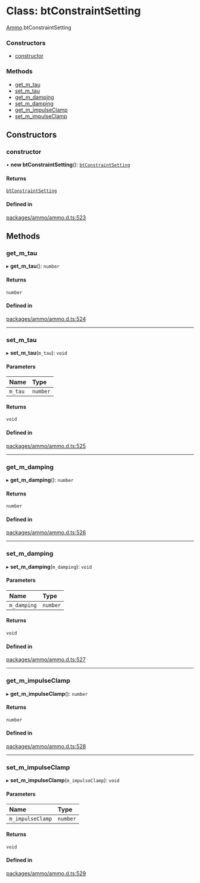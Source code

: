 # Class: btConstraintSetting

[Ammo](../modules/Ammo.md).btConstraintSetting

### Constructors

- [constructor](Ammo.btConstraintSetting.md#constructor)

### Methods

- [get\_m\_tau](Ammo.btConstraintSetting.md#get_m_tau)
- [set\_m\_tau](Ammo.btConstraintSetting.md#set_m_tau)
- [get\_m\_damping](Ammo.btConstraintSetting.md#get_m_damping)
- [set\_m\_damping](Ammo.btConstraintSetting.md#set_m_damping)
- [get\_m\_impulseClamp](Ammo.btConstraintSetting.md#get_m_impulseclamp)
- [set\_m\_impulseClamp](Ammo.btConstraintSetting.md#set_m_impulseclamp)

## Constructors

### constructor

• **new btConstraintSetting**(): [`btConstraintSetting`](Ammo.btConstraintSetting.md)

#### Returns

[`btConstraintSetting`](Ammo.btConstraintSetting.md)

#### Defined in

[packages/ammo/ammo.d.ts:523](https://github.com/Orillusion/orillusion/blob/main/packages/ammo/ammo.d.ts#L523)

## Methods

### get\_m\_tau

▸ **get_m_tau**(): `number`

#### Returns

`number`

#### Defined in

[packages/ammo/ammo.d.ts:524](https://github.com/Orillusion/orillusion/blob/main/packages/ammo/ammo.d.ts#L524)

___

### set\_m\_tau

▸ **set_m_tau**(`m_tau`): `void`

#### Parameters

| Name | Type |
| :------ | :------ |
| `m_tau` | `number` |

#### Returns

`void`

#### Defined in

[packages/ammo/ammo.d.ts:525](https://github.com/Orillusion/orillusion/blob/main/packages/ammo/ammo.d.ts#L525)

___

### get\_m\_damping

▸ **get_m_damping**(): `number`

#### Returns

`number`

#### Defined in

[packages/ammo/ammo.d.ts:526](https://github.com/Orillusion/orillusion/blob/main/packages/ammo/ammo.d.ts#L526)

___

### set\_m\_damping

▸ **set_m_damping**(`m_damping`): `void`

#### Parameters

| Name | Type |
| :------ | :------ |
| `m_damping` | `number` |

#### Returns

`void`

#### Defined in

[packages/ammo/ammo.d.ts:527](https://github.com/Orillusion/orillusion/blob/main/packages/ammo/ammo.d.ts#L527)

___

### get\_m\_impulseClamp

▸ **get_m_impulseClamp**(): `number`

#### Returns

`number`

#### Defined in

[packages/ammo/ammo.d.ts:528](https://github.com/Orillusion/orillusion/blob/main/packages/ammo/ammo.d.ts#L528)

___

### set\_m\_impulseClamp

▸ **set_m_impulseClamp**(`m_impulseClamp`): `void`

#### Parameters

| Name | Type |
| :------ | :------ |
| `m_impulseClamp` | `number` |

#### Returns

`void`

#### Defined in

[packages/ammo/ammo.d.ts:529](https://github.com/Orillusion/orillusion/blob/main/packages/ammo/ammo.d.ts#L529)
